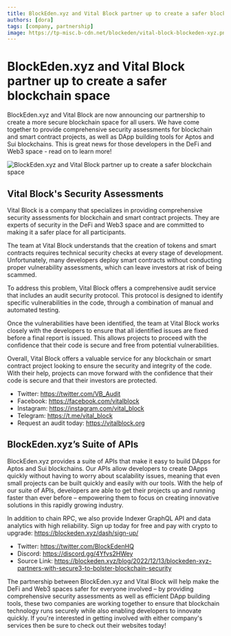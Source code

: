 ```yaml
---
title: BlockEden.xyz and Vital Block partner up to create a safer blockchain space
authors: [dora]
tags: [company, partnership]
image: https://tp-misc.b-cdn.net/blockeden/vital-block-blockeden-xyz.png
---
```


# BlockEden.xyz and Vital Block partner up to create a safer blockchain space

BlockEden.xyz and Vital Block are now announcing our partnership to create a more secure blockchain space for all users. We have come together to provide comprehensive security assessments for blockchain and smart contract projects, as well as DApp building tools for Aptos and Sui blockchains. This is great news for those developers in the DeFi and Web3 space - read on to learn more!

![BlockEden.xyz and Vital Block partner up to create a safer blockchain space](https://tp-misc.b-cdn.net/blockeden/vital-block-blockeden-xyz.png "BlockEden.xyz and Vital Block partner up to create a safer blockchain space")

## Vital Block's Security Assessments

Vital Block is a company that specializes in providing comprehensive security assessments for blockchain and smart contract projects. They are experts of security in the DeFi and Web3 space and are committed to making it a safer place for all participants.

The team at Vital Block understands that the creation of tokens and smart contracts requires technical security checks at every stage of development. Unfortunately, many developers deploy smart contracts without conducting proper vulnerability assessments, which can leave investors at risk of being scammed.

To address this problem, Vital Block offers a comprehensive audit service that includes an audit security protocol. This protocol is designed to identify specific vulnerabilities in the code, through a combination of manual and automated testing.

Once the vulnerabilities have been identified, the team at Vital Block works closely with the developers to ensure that all identified issues are fixed before a final report is issued. This allows projects to proceed with the confidence that their code is secure and free from potential vulnerabilities.

Overall, Vital Block offers a valuable service for any blockchain or smart contract project looking to ensure the security and integrity of the code. With their help, projects can move forward with the confidence that their code is secure and that their investors are protected.


* Twitter: https://twitter.com/VB_Audit
* Facebook: https://facebook.com/vitalblock
* Instagram: https://instagram.com/vital_block
* Telegram: https://t.me/vital_block
* Request an audit today: https://vitalblock.org

## BlockEden.xyz’s Suite of APIs

BlockEden.xyz provides a suite of APIs that make it easy to build DApps for Aptos and Sui blockchains. Our APIs allow developers to create DApps quickly without having to worry about scalability issues, meaning that even small projects can be built quickly and easily with our tools. With the help of our suite of APIs, developers are able to get their projects up and running faster than ever before – empowering them to focus on creating innovative solutions in this rapidly growing industry.

In addition to chain RPC, we also provide Indexer GraphQL API and data analytics with high reliability. Sign up today for free and pay with crypto to upgrade: https://blockeden.xyz/dash/sign-up/

* Twitter: https://twitter.com/BlockEdenHQ
* Discord: https://discord.gg/4Yfvs2HWey
* Source Link: https://blockeden.xyz/blog/2022/12/13/blockeden-xyz-partners-with-secure3-to-bolster-blockchain-security

The partnership between BlockEden.xyz and Vital Block will help make the DeFi and Web3 spaces safer for everyone involved – by providing comprehensive security assessments as well as efficient DApp building tools, these two companies are working together to ensure that blockchain technology runs securely while also enabling developers to innovate quickly. If you're interested in getting involved with either company's services then be sure to check out their websites today!

